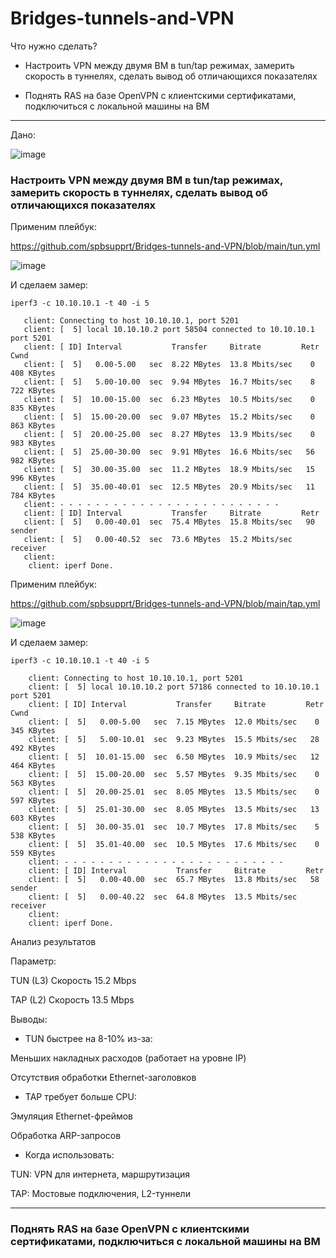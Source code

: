 # Bridges-tunnels-and-VPN

Что нужно сделать?

- Настроить VPN между двумя ВМ в tun/tap режимах, замерить скорость в туннелях, сделать вывод об отличающихся показателях

- Поднять RAS на базе OpenVPN с клиентскими сертификатами, подключиться с локальной машины на ВМ

---

Дано:

![image](https://github.com/user-attachments/assets/3432dae8-03f9-429a-ac4f-44c82b37f084)


### Настроить VPN между двумя ВМ в tun/tap режимах, замерить скорость в туннелях, сделать вывод об отличающихся показателях

Применим плейбук:

https://github.com/spbsupprt/Bridges-tunnels-and-VPN/blob/main/tun.yml


![image](https://github.com/user-attachments/assets/a848aeef-4961-4e91-80a8-f2292d8f5abf)



И сделаем замер:

```
iperf3 -c 10.10.10.1 -t 40 -i 5

   client: Connecting to host 10.10.10.1, port 5201
   client: [  5] local 10.10.10.2 port 58504 connected to 10.10.10.1 port 5201
   client: [ ID] Interval           Transfer     Bitrate         Retr  Cwnd
   client: [  5]   0.00-5.00   sec  8.22 MBytes  13.8 Mbits/sec    0    408 KBytes
   client: [  5]   5.00-10.00  sec  9.94 MBytes  16.7 Mbits/sec    8    722 KBytes
   client: [  5]  10.00-15.00  sec  6.23 MBytes  10.5 Mbits/sec    0    835 KBytes
   client: [  5]  15.00-20.00  sec  9.07 MBytes  15.2 Mbits/sec    0    863 KBytes
   client: [  5]  20.00-25.00  sec  8.27 MBytes  13.9 Mbits/sec    0    983 KBytes
   client: [  5]  25.00-30.00  sec  9.91 MBytes  16.6 Mbits/sec   56    982 KBytes
   client: [  5]  30.00-35.00  sec  11.2 MBytes  18.9 Mbits/sec   15    996 KBytes
   client: [  5]  35.00-40.01  sec  12.5 MBytes  20.9 Mbits/sec   11    784 KBytes
   client: - - - - - - - - - - - - - - - - - - - - - - - - -
   client: [ ID] Interval           Transfer     Bitrate         Retr
   client: [  5]   0.00-40.01  sec  75.4 MBytes  15.8 Mbits/sec   90             sender
   client: [  5]   0.00-40.52  sec  73.6 MBytes  15.2 Mbits/sec                  receiver
   client: 
    client: iperf Done.
```


Применим плейбук:

https://github.com/spbsupprt/Bridges-tunnels-and-VPN/blob/main/tap.yml


![image](https://github.com/user-attachments/assets/db5cec74-8766-4e30-879e-2bfcb517c74b)

И сделаем замер:

```
iperf3 -c 10.10.10.1 -t 40 -i 5

    client: Connecting to host 10.10.10.1, port 5201
    client: [  5] local 10.10.10.2 port 57186 connected to 10.10.10.1 port 5201
    client: [ ID] Interval           Transfer     Bitrate         Retr  Cwnd
    client: [  5]   0.00-5.00   sec  7.15 MBytes  12.0 Mbits/sec    0    345 KBytes
    client: [  5]   5.00-10.01  sec  9.23 MBytes  15.5 Mbits/sec   28    492 KBytes
    client: [  5]  10.01-15.00  sec  6.50 MBytes  10.9 Mbits/sec   12    464 KBytes
    client: [  5]  15.00-20.00  sec  5.57 MBytes  9.35 Mbits/sec    0    563 KBytes
    client: [  5]  20.00-25.01  sec  8.05 MBytes  13.5 Mbits/sec    0    597 KBytes
    client: [  5]  25.01-30.00  sec  8.05 MBytes  13.5 Mbits/sec   13    603 KBytes
    client: [  5]  30.00-35.01  sec  10.7 MBytes  17.8 Mbits/sec    5    538 KBytes
    client: [  5]  35.01-40.00  sec  10.5 MBytes  17.6 Mbits/sec    0    559 KBytes
    client: - - - - - - - - - - - - - - - - - - - - - - - - -
    client: [ ID] Interval           Transfer     Bitrate         Retr
    client: [  5]   0.00-40.00  sec  65.7 MBytes  13.8 Mbits/sec   58             sender
    client: [  5]   0.00-40.22  sec  64.8 MBytes  13.5 Mbits/sec                  receiver
    client: 
    client: iperf Done.
```

Анализ результатов

Параметр:

TUN (L3)	Скорость	15.2 Mbps

TAP (L2) Скорость	13.5 Mbps



Выводы:
- TUN быстрее на 8-10% из-за:

Меньших накладных расходов (работает на уровне IP)

Отсутствия обработки Ethernet-заголовков

- TAP требует больше CPU:

Эмуляция Ethernet-фреймов

Обработка ARP-запросов

- Когда использовать:

TUN: VPN для интернета, маршрутизация

TAP: Мостовые подключения, L2-туннели

---

### Поднять RAS на базе OpenVPN с клиентскими сертификатами, подключиться с локальной машины на ВМ


